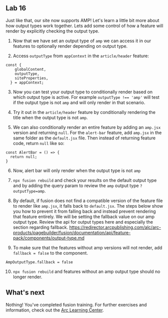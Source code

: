 ## Lab 16

Just like that, our site now supports AMP! Let's learn a little bit more about how output types work together. Lets add some control of how a feature will render by explicitly checking the output type.

1. Now that we have set an output type of `amp` we can access it in our features to optionally render depending on output type.

2. Access `outputType` from `appContext` in the `article/header` feature:

```
const {
    globalContent,
    outputType,
    siteProperties,
  } = appContext;
```

3. Now you can test your output type to conditionally render based on which output type is active. For example `outputType !== 'amp'` will test if the output type is not `amp` and will only render in that scenario.

4. Try it out in the `article/header` feature by conditionally rendering the title when the output type is not `amp`.

5. We can also conditionally render an entire feature by adding an `amp.jsx` version and returning `null`. For the `alert-bar` feature, add `amp.jsx` in the same folder as the `default.jsx` file. Then instead of returning feature code, return `null` like so:

```
const AlertBar = () => {
  return null;
}
```

6. Now, alert bar will only render when the output type is not `amp`

7. `npx fusion rebuild` and check your results on the default output type and by adding the query param to review the `amp` output type `?outputType=amp`.

8. By default, if fusion does not find a compatible version of the feature file to render like `amp.jsx`, it falls back to `default.jsx`. The steps below show you how to prevent it from falling back and instead prevent rendering that feature entirely. We will be setting the fallback value on our amp output type. Review the api for output types here and especially the section regarding fallback. https://redirector.arcpublishing.com/alc/arc-products/pagebuilder/fusion/documentation/api/feature-pack/components/output-type.md

9. To make sure that the features without amp versions will not render, add `fallback = false` to the component.
```
AmpOutputType.fallback = false
```

10. `npx fusion rebuild` and features without an amp output type should no longer render.


## What's next
Nothing! You've completed fusion training. For further exercises and information, check out the [Arc Learning Center](https://redirector.arcpublishing.com/alc/arc-products/pagebuilder/fusion/documentation/recipes/intro.md?version=2.6).
